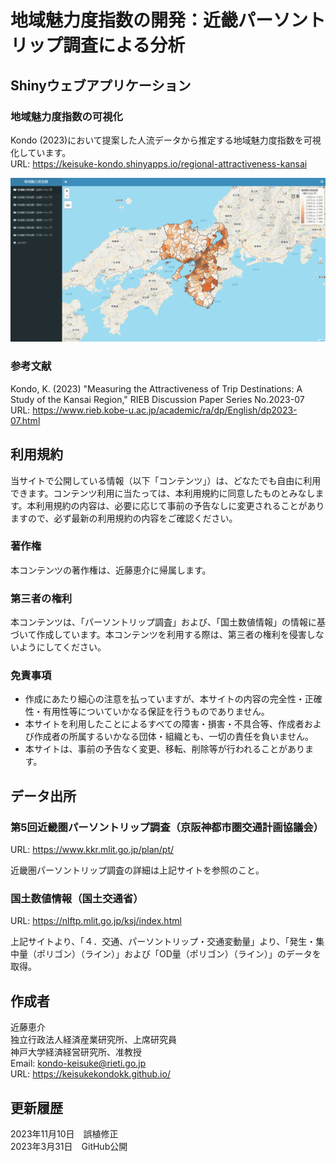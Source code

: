 # 地域魅力度指数の開発：近畿パーソントリップ調査による分析

## Shinyウェブアプリケーション

### 地域魅力度指数の可視化

Kondo (2023)において提案した人流データから推定する地域魅力度指数を可視化しています。  
URL: https://keisuke-kondo.shinyapps.io/regional-attractiveness-kansai

[![地域魅力度指数](www/regional-attractiveness-kansai.png "Regional Attractiveness Index in Kansai")](https://keisuke-kondo.shinyapps.io/regional-attractiveness-kansai)

### 参考文献
Kondo, K. (2023) "Measuring the Attractiveness of Trip Destinations: A Study of the Kansai Region," RIEB Discussion Paper Series No.2023-07  
URL: https://www.rieb.kobe-u.ac.jp/academic/ra/dp/English/dp2023-07.html

## 利用規約
当サイトで公開している情報（以下「コンテンツ」）は、どなたでも自由に利用できます。コンテンツ利用に当たっては、本利用規約に同意したものとみなします。本利用規約の内容は、必要に応じて事前の予告なしに変更されることがありますので、必ず最新の利用規約の内容をご確認ください。

### 著作権
本コンテンツの著作権は、近藤恵介に帰属します。

### 第三者の権利
本コンテンツは、「パーソントリップ調査」および、「国土数値情報」の情報に基づいて作成しています。本コンテンツを利用する際は、第三者の権利を侵害しないようにしてください。

### 免責事項
<ul>
<li>作成にあたり細心の注意を払っていますが、本サイトの内容の完全性・正確性・有用性等についていかなる保証を行うものでありません。</li>
<li>本サイトを利用したことによるすべての障害・損害・不具合等、作成者および作成者の所属するいかなる団体・組織とも、一切の責任を負いません。</li>
<li>本サイトは、事前の予告なく変更、移転、削除等が行われることがあります。</li>
</ul>

## データ出所

### 第5回近畿圏パーソントリップ調査（京阪神都市圏交通計画協議会）
URL: https://www.kkr.mlit.go.jp/plan/pt/

近畿圏パーソントリップ調査の詳細は上記サイトを参照のこと。

### 国土数値情報（国土交通省）
URL: https://nlftp.mlit.go.jp/ksj/index.html

上記サイトより、「４．交通、パーソントリップ・交通変動量」より、「発生・集中量（ポリゴン）（ライン）」および「OD量（ポリゴン）（ライン）」のデータを取得。

## 作成者
近藤恵介  
独立行政法人経済産業研究所、上席研究員  
神戸大学経済経営研究所、准教授  
Email: kondo-keisuke@rieti.go.jp  
URL: https://keisukekondokk.github.io/  

## 更新履歴

2023年11月10日　誤植修正  
2023年3月31日　GitHub公開  
